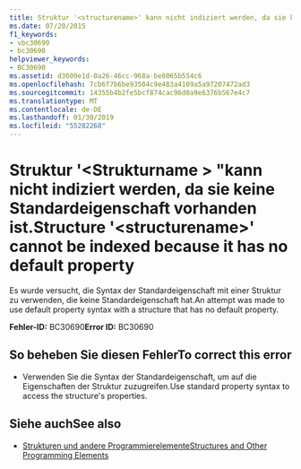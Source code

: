 ```yaml
---
title: Struktur '<structurename>' kann nicht indiziert werden, da sie keine Standardeigenschaft vorhanden ist.
ms.date: 07/20/2015
f1_keywords:
- vbc30690
- bc30690
helpviewer_keywords:
- BC30690
ms.assetid: d3609e1d-0a26-46cc-968a-be8065b554c6
ms.openlocfilehash: 7cb6f7b6be93504c9e483a4109a5a97207472ad3
ms.sourcegitcommit: 14355b4b2fe5bcf874cac96d0a9e6376b567e4c7
ms.translationtype: MT
ms.contentlocale: de-DE
ms.lasthandoff: 01/30/2019
ms.locfileid: "55282268"
---
```

# <a name="structure-structurename-cannot-be-indexed-because-it-has-no-default-property"></a><span data-ttu-id="71b84-102">Struktur '\<Strukturname > "kann nicht indiziert werden, da sie keine Standardeigenschaft vorhanden ist.</span><span class="sxs-lookup"><span data-stu-id="71b84-102">Structure '\<structurename>' cannot be indexed because it has no default property</span></span>
<span data-ttu-id="71b84-103">Es wurde versucht, die Syntax der Standardeigenschaft mit einer Struktur zu verwenden, die keine Standardeigenschaft hat.</span><span class="sxs-lookup"><span data-stu-id="71b84-103">An attempt was made to use default property syntax with a structure that has no default property.</span></span>  
  
 <span data-ttu-id="71b84-104">**Fehler-ID:** BC30690</span><span class="sxs-lookup"><span data-stu-id="71b84-104">**Error ID:** BC30690</span></span>  
  
## <a name="to-correct-this-error"></a><span data-ttu-id="71b84-105">So beheben Sie diesen Fehler</span><span class="sxs-lookup"><span data-stu-id="71b84-105">To correct this error</span></span>  
  
-   <span data-ttu-id="71b84-106">Verwenden Sie die Syntax der Standardeigenschaft, um auf die Eigenschaften der Struktur zuzugreifen.</span><span class="sxs-lookup"><span data-stu-id="71b84-106">Use standard property syntax to access the structure's properties.</span></span>  
  
## <a name="see-also"></a><span data-ttu-id="71b84-107">Siehe auch</span><span class="sxs-lookup"><span data-stu-id="71b84-107">See also</span></span>

- [<span data-ttu-id="71b84-108">Strukturen und andere Programmierelemente</span><span class="sxs-lookup"><span data-stu-id="71b84-108">Structures and Other Programming Elements</span></span>](../../visual-basic/programming-guide/language-features/data-types/structures-and-other-programming-elements.md)

